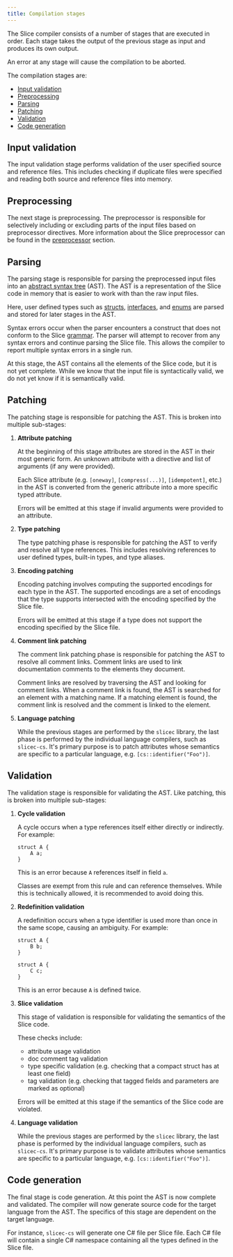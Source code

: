 ```yaml
---
title: Compilation stages
---
```


The Slice compiler consists of a number of stages that are executed in order.
Each stage takes the output of the previous stage as input and produces its own output.

An error at any stage will cause the compilation to be aborted.

The compilation stages are:

- [Input validation](#input-validation)
- [Preprocessing](#preprocessing)
- [Parsing](#parsing)
- [Patching](#patching)
- [Validation](#validation)
- [Code generation](#code-generation)

## Input validation

The input validation stage performs validation of the user specified source and reference files. This includes checking
if duplicate files were specified and reading both source and reference files into memory.

## Preprocessing

The next stage is preprocessing. The preprocessor is responsible for selectively including or excluding parts of the
input files based on preprocessor directives. More information about the Slice preprocessor can be found in the
[preprocessor](./preprocessor) section.

## Parsing

The parsing stage is responsible for parsing the preprocessed input files into an
[abstract syntax tree](https://en.wikipedia.org/wiki/Abstract_syntax_tree) (AST). The AST is a representation of the
Slice code in memory that is easier to work with than the raw input files.

Here, user defined types such as [structs](../language-guide/struct-types),
[interfaces](../language-guide/interface-types), and [enums](../language-guide/enum-types) are parsed and stored for
later stages in the AST.

Syntax errors occur when the parser encounters a construct that does not conform to the Slice [grammar](./grammar).
The parser will attempt to recover from any syntax errors and continue parsing the Slice file.
This allows the compiler to report multiple syntax errors in a single run.

At this stage, the AST contains all the elements of the Slice code, but it is not yet complete. While we know that the
input file is syntactically valid, we do not yet know if it is semantically valid.

## Patching

The patching stage is responsible for patching the AST. This is broken into multiple sub-stages:

1. __Attribute patching__

    At the beginning of this stage attributes are stored in the AST in their most generic form. An unknown attribute
    with a directive and list of arguments (if any were provided).

    Each Slice attribute (e.g. `[oneway]`, `[compress(...)]`, `[idempotent]`, etc.) in the AST is converted from the
    generic attribute into a more specific typed attribute.

    Errors will be emitted at this stage if invalid arguments were provided to an attribute.

2. __Type patching__

    The type patching phase is responsible for patching the AST to verify and resolve all type references. This includes
    resolving references to user defined types, built-in types, and type aliases.

3. __Encoding patching__

    Encoding patching involves computing the supported encodings for each type in the AST. The supported encodings are a
    set of encodings that the type supports intersected with the encoding specified by the Slice file.

    Errors will be emitted at this stage if a type does not support the encoding specified by the Slice file.

4. __Comment link patching__

    The comment link patching phase is responsible for patching the AST to resolve all comment links. Comment links are
    used to link documentation comments to the elements they document.

    Comment links are resolved by traversing the AST and looking for comment links. When a comment link is found, the
    AST is searched for an element with a matching name. If a matching element is found, the comment link is resolved
    and the comment is linked to the element.

5. __Language patching__

    While the previous stages are performed by the `slicec` library, the last phase is performed by the individual
    language compilers, such as `slicec-cs`. It's primary purpose is to patch attributes whose semantics are specific
    to a particular language, e.g. `[cs::identifier("Foo")]`.

## Validation

The validation stage is responsible for validating the AST. Like patching, this is broken into multiple sub-stages:

1. __Cycle validation__

    A cycle occurs when a type references itself either directly or indirectly. For example:

    ```slice
    struct A {
        A a;
    }
    ```

    This is an error because `A` references itself in field `a`.

    Classes are exempt from this rule and can reference themselves. While this is technically allowed, it is recommended
    to avoid doing this.

2. __Redefinition validation__

    A redefinition occurs when a type identifier is used more than once in the same scope, causing an ambiguity.
    For example:

    ```slice
    struct A {
        B b;
    }

    struct A {
        C c;
    }
    ```

    This is an error because `A` is defined twice.

3. __Slice validation__

    This stage of validation is responsible for validating the semantics of the Slice code.

    These checks include:

    - attribute usage validation
    - doc comment tag validation
    - type specific validation (e.g. checking that a compact struct has at least one field)
    - tag validation (e.g. checking that tagged fields and parameters are marked as optional)

    Errors will be emitted at this stage if the semantics of the Slice code are violated.

4. __Language validation__

    While the previous stages are performed by the `slicec` library, the last phase is performed by the individual
    language compilers, such as `slicec-cs`. It's primary purpose is to validate attributes whose semantics are specific
    to a particular language, e.g. `[cs::identifier("Foo")]`.

## Code generation

The final stage is code generation. At this point the AST is now complete and validated. The compiler will now generate
source code for the target language from the AST. The specifics of this stage are dependent on the target language.

For instance, `slicec-cs` will generate one C# file per Slice file. Each C# file will contain a single C# namespace
containing all the types defined in the Slice file.
